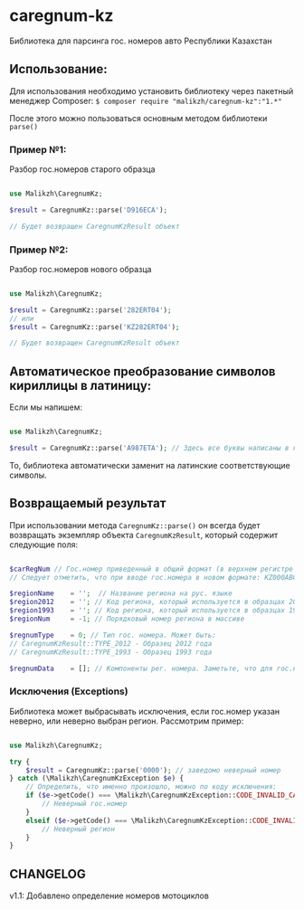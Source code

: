 # caregnum-kz
Библиотека для парсинга гос. номеров авто Республики Казахстан

## Использование:
Для использования необходимо установить библиотеку через пакетный менеджер Composer:
`$ composer require "malikzh/caregnum-kz":"1.*"`

После этого можно пользоваться основным методом библиотеки `parse()`

### Пример №1:
Разбор гос.номеров старого образца
```php

use Malikzh\CaregnumKz;

$result = CaregnumKz::parse('D916ECA');

// Будет возвращен CaregnumKzResult объект
```

### Пример №2:
Разбор гос.номеров нового образца

```php

use Malikzh\CaregnumKz;

$result = CaregnumKz::parse('282ERT04');
// или
$result = CaregnumKz::parse('KZ282ERT04');

// Будет возвращен CaregnumKzResult объект
```

## Автоматическое преобразование символов кириллицы в латиницу:
Если мы напишем:

```php

use Malikzh\CaregnumKz;

$result = CaregnumKz::parse('А987ЕТА'); // Здесь все буквы написаны в кириллице
```

То, библиотека автоматически заменит на латинские соответствующие символы.

## Возвращаемый результат
При использовании метода `CaregnumKz::parse()` он всегда будет возвращать экземпляр объекта `CaregnumKzResult`,
который содержит следующие поля:

```php

$carRegNum // Гос.номер приведенный в общий формат (в верхнем регистре и с обработанными символами кириллице. См. выше)
// Следует отметить, что при вводе гос.номера в новом формате: KZ000ABC00 будет в начале удален KZ.

$regionName    = '';  // Название региона на рус. языке
$region2012    = ''; // Код региона, который используется в образцах 2012 года
$region1993    = ''; // Код региона, который используется в образцах 1993 года
$regionNum     = -1; // Порядковый номер региона в массиве

$regnumType    = 0; // Тип гос. номера. Может быть:
// CaregnumKzResult::TYPE_2012 - Образец 2012 года
// CaregnumKzResult::TYPE_1993 - Образец 1993 года

$regnumData    = []; // Компоненты рег. номера. Заметьте, что для гос.номеров разных образцов, порядок (регион,цифры,буквы) будет разным
```

### Исключения (Exceptions)
Библиотека может выбрасывать исключения, если гос.номер указан неверно, или неверно выбран регион.
Рассмотрим пример:
```php

use Malikzh\CaregnumKz;

try {
	$result = CaregnumKz::parse('0000'); // заведомо неверный номер  
} catch (\Malikzh\CaregnumKzException $e) {
	// Определить, что именно произошло, можно по коду исключения:
	if ($e->getCode() === \Malikzh\CaregnumKzException::CODE_INVALID_CARNUM) {
		// Неверный гос.номер
	}
	elseif ($e->getCode() === \Malikzh\CaregnumKzException::CODE_INVALID_REGION) {
		// Неверный регион
	}
}
```

## CHANGELOG
v1.1: Добавлено определение номеров мотоциклов